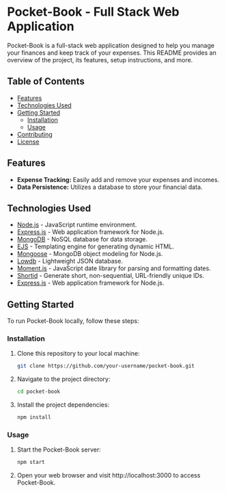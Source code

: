 # Pocket-Book - Full Stack Web Application

Pocket-Book is a full-stack web application designed to help you manage your finances and keep track of your expenses. This README provides an overview of the project, its features, setup instructions, and more.

## Table of Contents
- [Features](#features)
- [Technologies Used](#technologies-used)
- [Getting Started](#getting-started)
  - [Installation](#installation)
  - [Usage](#usage)
- [Contributing](#contributing)
- [License](#license)

## Features

- **Expense Tracking:** Easily add and remove your expenses and incomes.
- **Data Persistence:** Utilizes a database to store your financial data.

## Technologies Used

- [Node.js](https://nodejs.org/) - JavaScript runtime environment.
- [Express.js](https://expressjs.com/) - Web application framework for Node.js.
- [MongoDB](https://www.mongodb.com/) - NoSQL database for data storage.
- [EJS](https://ejs.co/) - Templating engine for generating dynamic HTML.
- [Mongoose](https://mongoosejs.com/) - MongoDB object modeling for Node.js.
- [Lowdb](https://github.com/typicode/lowdb) - Lightweight JSON database.
- [Moment.js](https://momentjs.com/) - JavaScript date library for parsing and formatting dates.
- [Shortid](https://github.com/dylang/shortid) - Generate short, non-sequential, URL-friendly unique IDs.
- [Express.js](https://expressjs.com/) - Web application framework for Node.js.

## Getting Started

To run Pocket-Book locally, follow these steps:

### Installation

1. Clone this repository to your local machine:

   ```bash
   git clone https://github.com/your-username/pocket-book.git

2. Navigate to the project directory:

    ```bash
    cd pocket-book

3. Install the project dependencies:

    ```bash
    npm install

### Usage
1. Start the Pocket-Book server:

    ```bash
    npm start

2. Open your web browser and visit http://localhost:3000 to access Pocket-Book.
